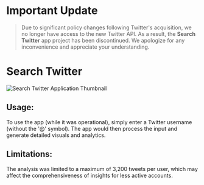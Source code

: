 
# Important Update
> Due to significant policy changes following Twitter's acquisition, we no longer have access to the new Twitter API. As a result, the **Search Twitter** app project has been discontinued. We apologize for any inconvenience and appreciate your understanding.


# Search Twitter
![Search Twitter Application Thumbnail](https://github.com/user-attachments/assets/975a87d1-892b-4882-b1d9-cb932d449853)


## Usage:
To use the app (while it was operational), simply enter a Twitter username (without the '@' symbol). The app would then process the input and generate detailed visuals and analytics.

## Limitations:
The analysis was limited to a maximum of 3,200 tweets per user, which may affect the comprehensiveness of insights for less active accounts.
